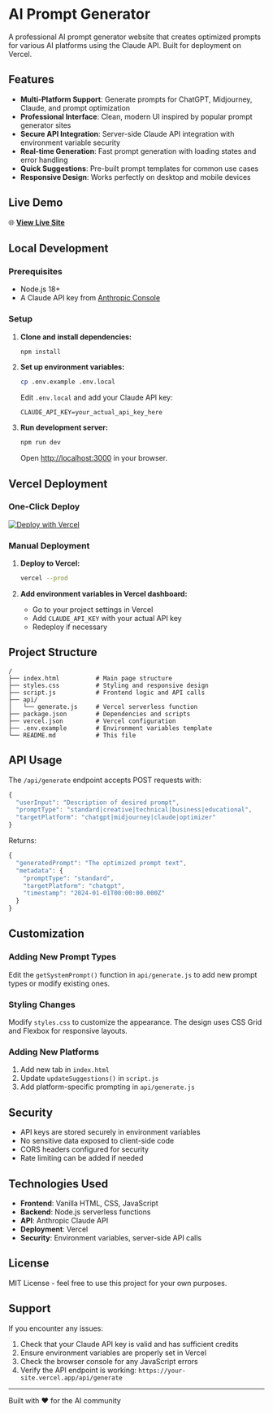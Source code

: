 # AI Prompt Generator

A professional AI prompt generator website that creates optimized prompts for various AI platforms using the Claude API. Built for deployment on Vercel.

## Features

- **Multi-Platform Support**: Generate prompts for ChatGPT, Midjourney, Claude, and prompt optimization
- **Professional Interface**: Clean, modern UI inspired by popular prompt generator sites
- **Secure API Integration**: Server-side Claude API integration with environment variable security
- **Real-time Generation**: Fast prompt generation with loading states and error handling
- **Quick Suggestions**: Pre-built prompt templates for common use cases
- **Responsive Design**: Works perfectly on desktop and mobile devices

## Live Demo

🌐 **[View Live Site](your-vercel-url-here.vercel.app)**

## Local Development

### Prerequisites
- Node.js 18+ 
- A Claude API key from [Anthropic Console](https://console.anthropic.com/)

### Setup

1. **Clone and install dependencies:**
   ```bash
   npm install
   ```

2. **Set up environment variables:**
   ```bash
   cp .env.example .env.local
   ```
   Edit `.env.local` and add your Claude API key:
   ```
   CLAUDE_API_KEY=your_actual_api_key_here
   ```

3. **Run development server:**
   ```bash
   npm run dev
   ```
   Open [http://localhost:3000](http://localhost:3000) in your browser.

## Vercel Deployment

### One-Click Deploy
[![Deploy with Vercel](https://vercel.com/button)](https://vercel.com/new/clone?repository-url=https%3A%2F%2Fgithub.com%2Fyour-username%2Fai-prompt-generator&env=CLAUDE_API_KEY&envDescription=Claude%20API%20key%20from%20Anthropic%20Console)

### Manual Deployment

1. **Deploy to Vercel:**
   ```bash
   vercel --prod
   ```

2. **Add environment variables in Vercel dashboard:**
   - Go to your project settings in Vercel
   - Add `CLAUDE_API_KEY` with your actual API key
   - Redeploy if necessary

## Project Structure

```
/
├── index.html          # Main page structure
├── styles.css          # Styling and responsive design  
├── script.js           # Frontend logic and API calls
├── api/
│   └── generate.js     # Vercel serverless function
├── package.json        # Dependencies and scripts
├── vercel.json         # Vercel configuration
├── .env.example        # Environment variables template
└── README.md           # This file
```

## API Usage

The `/api/generate` endpoint accepts POST requests with:

```javascript
{
  "userInput": "Description of desired prompt",
  "promptType": "standard|creative|technical|business|educational", 
  "targetPlatform": "chatgpt|midjourney|claude|optimizer"
}
```

Returns:
```javascript
{
  "generatedPrompt": "The optimized prompt text",
  "metadata": {
    "promptType": "standard",
    "targetPlatform": "chatgpt", 
    "timestamp": "2024-01-01T00:00:00.000Z"
  }
}
```

## Customization

### Adding New Prompt Types
Edit the `getSystemPrompt()` function in `api/generate.js` to add new prompt types or modify existing ones.

### Styling Changes
Modify `styles.css` to customize the appearance. The design uses CSS Grid and Flexbox for responsive layouts.

### Adding New Platforms
1. Add new tab in `index.html`
2. Update `updateSuggestions()` in `script.js`  
3. Add platform-specific prompting in `api/generate.js`

## Security

- API keys are stored securely in environment variables
- No sensitive data exposed to client-side code
- CORS headers configured for security
- Rate limiting can be added if needed

## Technologies Used

- **Frontend**: Vanilla HTML, CSS, JavaScript
- **Backend**: Node.js serverless functions
- **API**: Anthropic Claude API
- **Deployment**: Vercel
- **Security**: Environment variables, server-side API calls

## License

MIT License - feel free to use this project for your own purposes.

## Support

If you encounter any issues:
1. Check that your Claude API key is valid and has sufficient credits
2. Ensure environment variables are properly set in Vercel
3. Check the browser console for any JavaScript errors
4. Verify the API endpoint is working: `https://your-site.vercel.app/api/generate`

---

Built with ❤️ for the AI community